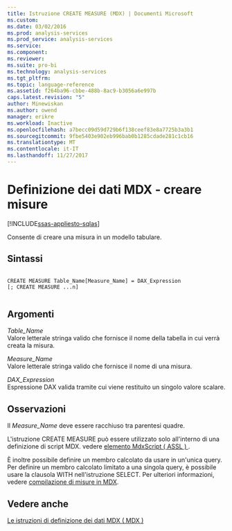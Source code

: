 ```yaml
---
title: Istruzione CREATE MEASURE (MDX) | Documenti Microsoft
ms.custom: 
ms.date: 03/02/2016
ms.prod: analysis-services
ms.prod_service: analysis-services
ms.service: 
ms.component: 
ms.reviewer: 
ms.suite: pro-bi
ms.technology: analysis-services
ms.tgt_pltfrm: 
ms.topic: language-reference
ms.assetid: f264ba96-cbbe-488b-8ac9-b3056a6e997b
caps.latest.revision: "5"
author: Minewiskan
ms.author: owend
manager: erikre
ms.workload: Inactive
ms.openlocfilehash: a7becc09d59d729b6f138ceef83e8a7725b3a3b1
ms.sourcegitcommit: 9fbe5403e902eb996bab0b1285cdade281c1cb16
ms.translationtype: MT
ms.contentlocale: it-IT
ms.lasthandoff: 11/27/2017
---
```

# <a name="mdx-data-definition---create-measure"></a>Definizione dei dati MDX - creare misure
[!INCLUDE[ssas-appliesto-sqlas](../includes/ssas-appliesto-sqlas.md)]

  Consente di creare una misura in un modello tabulare.  
  
## <a name="syntax"></a>Sintassi  
  
```  
  
CREATE MEASURE Table_Name[Measure_Name] = DAX_Expression  
[; CREATE MEASURE ...n]  
  
```  
  
## <a name="arguments"></a>Argomenti  
 *Table_Name*  
 Valore letterale stringa valido che fornisce il nome della tabella in cui verrà creata la misura.  
  
 *Measure_Name*  
 Valore letterale stringa valido che fornisce il nome di una misura.  
  
 *DAX_Expression*  
 Espressione DAX valida tramite cui viene restituito un singolo valore scalare.  
  
## <a name="remarks"></a>Osservazioni  
 Il *Measure_Name* deve essere racchiuso tra parentesi quadre.  
  
 L'istruzione CREATE MEASURE può essere utilizzato solo all'interno di una definizione di script MDX. vedere [elemento MdxScript &#40; ASSL &#41; ](../analysis-services/scripting/objects/mdxscript-element-assl.md).  
  
 È inoltre possibile definire un membro calcolato da usare in un'unica query. Per definire un membro calcolato limitato a una singola query, è possibile usare la clausola WITH nell'istruzione SELECT. Per ulteriori informazioni, vedere [compilazione di misure in MDX](../analysis-services/multidimensional-models/mdx/mdx-building-measures.md).  
  
## <a name="see-also"></a>Vedere anche  
 [Le istruzioni di definizione dei dati MDX &#40; MDX &#41;](../mdx/mdx-data-definition-statements-mdx.md)  
  
  
